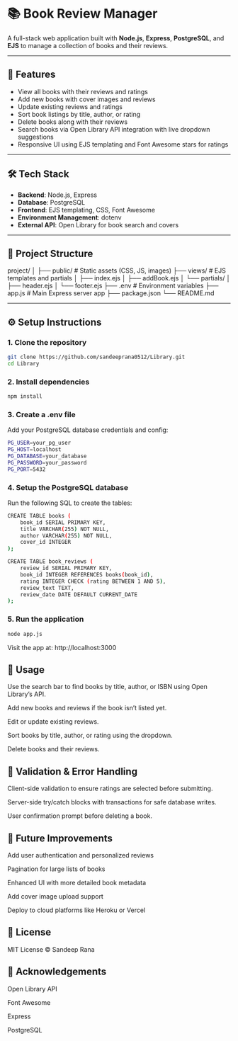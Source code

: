 # 📚 Book Review Manager

A full-stack web application built with **Node.js**, **Express**, **PostgreSQL**, and **EJS** to manage a collection of books and their reviews.

---

## 🚀 Features

- View all books with their reviews and ratings
- Add new books with cover images and reviews
- Update existing reviews and ratings
- Sort book listings by title, author, or rating
- Delete books along with their reviews
- Search books via Open Library API integration with live dropdown suggestions
- Responsive UI using EJS templating and Font Awesome stars for ratings

---

## 🛠️ Tech Stack

- **Backend**: Node.js, Express
- **Database**: PostgreSQL
- **Frontend**: EJS templating, CSS, Font Awesome
- **Environment Management**: dotenv
- **External API**: Open Library for book search and covers

---

## 📂 Project Structure

project/
│
├── public/ # Static assets (CSS, JS, images)
├── views/ # EJS templates and partials
│ ├── index.ejs
│ ├── addBook.ejs
│ └── partials/
│ ├── header.ejs
│ └── footer.ejs
├── .env # Environment variables
├── app.js # Main Express server app
├── package.json
└── README.md


---

## ⚙️ Setup Instructions

### 1. Clone the repository

```bash
git clone https://github.com/sandeeprana0512/Library.git
cd Library
```

### 2. Install dependencies

```bash
npm install
```

### 3. Create a .env file

Add your PostgreSQL database credentials and config:

```bash
PG_USER=your_pg_user
PG_HOST=localhost
PG_DATABASE=your_database
PG_PASSWORD=your_password
PG_PORT=5432
```

### 4. Setup the PostgreSQL database

Run the following SQL to create the tables:

```bash
CREATE TABLE books (
    book_id SERIAL PRIMARY KEY,
    title VARCHAR(255) NOT NULL,
    author VARCHAR(255) NOT NULL,
    cover_id INTEGER
);

CREATE TABLE book_reviews (
    review_id SERIAL PRIMARY KEY,
    book_id INTEGER REFERENCES books(book_id),
    rating INTEGER CHECK (rating BETWEEN 1 AND 5),
    review_text TEXT,
    review_date DATE DEFAULT CURRENT_DATE
);
```

### 5. Run the application

```bash
node app.js
```

Visit the app at: http://localhost:3000

## 📝 Usage

Use the search bar to find books by title, author, or ISBN using Open Library’s API.

Add new books and reviews if the book isn’t listed yet.

Edit or update existing reviews.

Sort books by title, author, or rating using the dropdown.

Delete books and their reviews.

## 🧹 Validation & Error Handling

Client-side validation to ensure ratings are selected before submitting.

Server-side try/catch blocks with transactions for safe database writes.

User confirmation prompt before deleting a book.

## 🚧 Future Improvements

Add user authentication and personalized reviews

Pagination for large lists of books

Enhanced UI with more detailed book metadata

Add cover image upload support

Deploy to cloud platforms like Heroku or Vercel

## 📄 License

MIT License © Sandeep Rana

## 🙌 Acknowledgements

Open Library API

Font Awesome

Express

PostgreSQL
